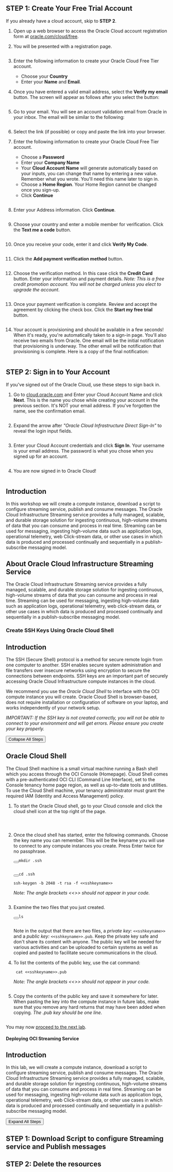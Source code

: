 <section><div name="STEP1:CreateYourFreeTrialAccount" data-unique="STEP1:CreateYourFreeTrialAccount"></div><h2 id="step1createyourfreetrialaccount" class="minus" tabindex="0"><strong>STEP 1</strong>: Create Your Free Trial Account</h2><p style="display: block;">If you already have a cloud account, skip to <strong>STEP 2</strong>.</p><ol style="display: block;">
<li><p>Open up a web browser to access the Oracle Cloud account registration form at <a href="https://myservices.us.oraclecloud.com/mycloud/signup?language=en" target="_blank">oracle.com/cloud/free</a>.</p></li>
<li><p>You will be presented with a registration page.
   <figure><img src="https://user-images.githubusercontent.com/42166489/108174321-4c22a680-7125-11eb-8d4d-9cba33694730.png" alt=""></figure></p></li>
<li><p>Enter the following information to create your Oracle Cloud Free Tier account.</p>
<ul>
<li>Choose your <strong>Country</strong></li>
<li>Enter your <strong>Name</strong> and <strong>Email</strong>.</li></ul></li>
<li><p>Once you have entered a valid email address, select the <strong>Verify my email</strong> button.
The screen will appear as follows after you select the button:
   <figure><img src="https://oracle.github.io/learning-library/common/labs/cloud-login/images/verify-email.png" alt=""></figure></p></li>
<li><p>Go to your email. You will see an account validation email from Oracle in your inbox. The email will be similar to the following:
   <figure><img src="https://oracle.github.io/learning-library/common/labs/cloud-login/images/verification-mail.png" alt=""></figure></p></li>
<li><p>Select the link (if possible) or copy and paste the link into your browser.</p></li>
<li><p>Enter the following information to create your Oracle Cloud Free Tier account.</p>
<ul>
<li>Choose a <strong>Password</strong></li>
<li>Enter your <strong>Company Name</strong></li>
<li>Your <strong>Cloud Account Name</strong> will generate automatically based on your inputs, you can change that name by entering a new value. Remember what you wrote. You'll need this name later to sign in.</li>
<li>Choose a <strong>Home Region</strong>.  Your Home Region cannot be changed once you sign-up.</li>
<li>Click <strong>Continue</strong>
<figure><img src="https://oracle.github.io/learning-library/common/labs/cloud-login/images/account-info.png" alt=""></figure></li></ul></li>
<li><p>Enter your Address information.  Click <strong>Continue</strong>.
      <figure><img src="https://oracle.github.io/learning-library/oci-library/oci-hol/cloud-native/setup-cloud-env/images/Introduction to Cloud Native _ Prerequisites_files/free-tier-address.png" alt=""></figure></p></li>
<li><p>Choose your country and enter a mobile member for verification.   Click the <strong>Text me a code</strong> button.</p>
<p><figure><img src="https://oracle.github.io/learning-library/common/labs/cloud-login/images/free-tier-address-2.png" alt=""></figure></p></li>
<li><p>Once you receive your code, enter it and click <strong>Verify My Code</strong>.
   <figure><img src="https://oracle.github.io/learning-library/common/labs/cloud-login/images/free-tier-address-4.png" alt=""></figure></p></li>
<li><p>Click the <strong>Add payment verification method</strong> button.
   <figure><img src="https://oracle.github.io/learning-library/common/labs/cloud-login/images/free-tier-payment-1.png" alt=""></figure>  </p></li>
<li><p>Choose the verification method.  In this case click the <strong>Credit Card</strong> button. Enter your information and payment details.  <em>Note: This is a free credit promotion account. You will not be charged unless you elect to upgrade the account</em>.
   <figure><img src="https://oracle.github.io/learning-library/common/labs/cloud-login/images/free-tier-payment-2.png" alt=""></figure></p></li>
<li><p>Once your payment verification is complete.  Review and accept the agreement by clicking the check box.  Click the <strong>Start my free trial</strong> button.
   <figure><img src="https://oracle.github.io/learning-library/common/labs/cloud-login/images/free-tier-agreement.png" alt=""></figure></p></li>
<li><p>Your account is provisioning and should be available in a few seconds! When it's ready, you're automatically taken to a sign-in page. You'll also receive two emails from Oracle. One email will be the initial notification that provisioning is underway. The other email will be notification that provisioning is complete. Here is a copy of the final notification:
   <figure><img src="https://oracle.github.io/learning-library/common/labs/cloud-login/images/account-provisioned.png" alt=""></figure></p></li>
</ol></section>

<section><div name="STEP2:SignintoYourAccount" data-unique="STEP2:SignintoYourAccount"></div><h2 id="step2signintoyouraccount" class="minus" tabindex="0"><strong>STEP 2</strong>: Sign in to Your Account</h2><p style="">If you've signed out of the Oracle Cloud, use these steps to sign back in.</p><ol style="">
<li><p>Go to <a href="https://cloud.oracle.com" target="_blank">cloud.oracle.com</a> and Enter your Cloud Account Name and click <strong>Next</strong>. This is the name you chose while creating your account in the previous section. It's NOT your email address. If you've forgotten the name, see the confirmation email.</p>
<p><figure><img src="https://oracle.github.io/learning-library/common/labs/cloud-login/images/cloud-oracle.png" alt=""></figure></p></li>
<li><p>Expand the arrow after <em>"Oracle Cloud Infrastructure Direct Sign-In"</em> to reveal the login input fields.</p>
<p><figure><img src="https://oracle.github.io/learning-library/common/labs/cloud-login/images/cloud-login-tenant.png" alt=""></figure></p></li>
<li><p>Enter your Cloud Account credentials and click <strong>Sign In</strong>. Your username is your email address. The password is what you chose when you signed up for an account.</p>
<p><figure><img src="https://oracle.github.io/learning-library/common/labs/cloud-login/images/oci-signin.png" alt=""></figure></p></li>
<li><p>You are now signed in to Oracle Cloud!</p>
<p><figure><img src="https://oracle.github.io/learning-library/common/labs/cloud-login/images/oci-console-home-page.png" alt=""></figure></p></li>
</ol>


## Introduction
  In this workshop we will create a compute instance, download a script to configure streaming service, publish and consume messages. The Oracle Cloud Infrastructure Streaming service provides a fully managed, scalable, and durable storage solution for ingesting continuous, high-volume streams of data that you can consume and process in real time. Streaming can be used for messaging, ingesting high-volume data such as application logs, operational telemetry, web Click-stream data, or other use cases in which data is produced and processed continually and sequentially in a publish-subscribe messaging model.

## About Oracle Cloud Infrastructure Streaming Service
  The Oracle Cloud Infrastructure Streaming service provides a fully managed, scalable, and durable storage solution for ingesting continuous, high-volume streams of data that you can consume and process in real time. Streaming can be used for messaging, ingesting high-volume data such as application logs, operational telemetry, web click-stream data, or other use cases in which data is produced and processed continually and sequentially in a publish-subscribe messaging model.
  
 <main class="hol-Content" id="module-content"><article><h1 id="createsshkeysusingoraclecloudshell">Create SSH Keys Using Oracle Cloud Shell</h1>
<section><div name="Introduction" data-unique="Introduction"></div><h2 id="introduction">Introduction</h2><p>The SSH (Secure Shell) protocol is a method for secure remote login from one computer to another. SSH enables secure system administration and file transfers over insecure networks using encryption to secure the connections between endpoints. SSH keys are an important part of securely accessing Oracle Cloud Infrastructure compute instances in the cloud.</p><p>We recommend you use the <em>Oracle Cloud Shell</em> to interface with the OCI compute instance you will create. Oracle Cloud Shell is browser-based, does not require installation or configuration of software on your laptop, and works independently of your network setup.</p><p><em>IMPORTANT:  If the SSH key is not created correctly, you will not be able to connect to your environment and will get errors.  Please ensure you create your key properly.</em></p></section>



<section><div name="OracleCloudShell" data-unique="OracleCloudShell"></div><button id="btn_toggle" class="hol-ToggleRegions minus">Collapse All Steps</button><h2 id="oraclecloudshell" class="minus" tabindex="0">Oracle Cloud Shell</h2><p style="">The Cloud Shell machine is a small virtual machine running a Bash shell which you access through the OCI Console (Homepage). Cloud Shell comes with a pre-authenticated OCI CLI (Command Line Interface), set to the Console tenancy home page region, as well as up-to-date tools and utilities. To use the Cloud Shell machine, your tenancy administrator must grant the required IAM (Identity and Access Management) policy.</p><ol style="">
<li><p>To start the Oracle Cloud shell, go to your Cloud console and click the cloud shell icon at the top right of the page.</p>
<p><figure><img src="https://raw.githubusercontent.com/oracle/learning-library/master/common/labs/generate-ssh-key-cloud-shell/./images/cloudshellopen.png" alt=""></figure></p>
<p><figure><img src="https://raw.githubusercontent.com/oracle/learning-library/master/common/labs/generate-ssh-key-cloud-shell/./images/cloudshellsetup.png" alt=""></figure></p>
<p><figure><img src="https://raw.githubusercontent.com/oracle/learning-library/master/common/labs/generate-ssh-key-cloud-shell/./images/cloudshell.png" alt=""></figure></p></li>
<li><p>Once the cloud shell has started, enter the following commands. Choose the key name you can remember. This will be the keyname you will use to connect to any compute instances you create. Press Enter twice for no passphrase.</p>
<pre><button class="copy-button" title="Copy text to clipboard"></button><code><span class="copy-code">mkdir .ssh</span>
</code></pre>
<p><figure><img src="https://raw.githubusercontent.com/oracle/learning-library/master/common/labs/generate-ssh-key-cloud-shell/./images/mkdir.png" alt=""></figure> </p>
<pre><button class="copy-button" title="Copy text to clipboard"></button><code><span class="copy-code">cd .ssh</span>
</code></pre>
<pre><code>ssh-keygen -b 2048 -t rsa -f &lt;&lt;sshkeyname&gt;&gt;
</code></pre>
<p><em>Note: The angle brackets &lt;&lt;&gt;&gt; should not appear in your code.</em></p>
<p><figure><img src="https://raw.githubusercontent.com/oracle/learning-library/master/common/labs/generate-ssh-key-cloud-shell/./images/cloudshell-ssh.png" alt=""></figure></p></li>
<li><p>Examine the two files that you just created.</p>
<pre><button class="copy-button" title="Copy text to clipboard"></button><code><span class="copy-code">ls</span>
</code></pre>
<p><figure><img src="https://raw.githubusercontent.com/oracle/learning-library/master/common/labs/generate-ssh-key-cloud-shell/./images/ls.png" alt=""></figure></p>
<p>Note in the output that there are two files, a <em>private key:</em> <code>&lt;&lt;sshkeyname&gt;&gt;</code> and a <em>public key:</em> <code>&lt;&lt;sshkeyname&gt;&gt;.pub</code>. Keep the private key safe and don't share its content with anyone. The public key will be needed for various activities and can be uploaded to certain systems as well as copied and pasted to facilitate secure communications in the cloud.</p></li>
<li><p>To list the contents of the public key, use the cat command:</p>
<pre><code> cat &lt;&lt;sshkeyname&gt;&gt;.pub
</code></pre>
<p><em>Note: The angle brackets &lt;&lt;&gt;&gt; should not appear in your code.</em></p>
<p><figure><img src="https://raw.githubusercontent.com/oracle/learning-library/master/common/labs/generate-ssh-key-cloud-shell/images/cat.png" alt=""></figure></p></li>
<li><p>Copy the contents of the public key and save it somewhere for later. When pasting the key into the compute instance in future labs, make sure that you remove any hard returns that may have been added when copying. <em>The .pub key should be one line.</em></p>
<p><figure><img src="https://raw.githubusercontent.com/oracle/learning-library/master/common/labs/generate-ssh-key-cloud-shell/images/copy-cat.png" alt=""></figure></p></li>
</ol><p style="">You may now <a href="#next">proceed to the next lab</a>.</p></section>



<article><h1 id="deployingocistreamingservice">Deploying OCI Streaming Service</h1>
<section><div name="Introduction" data-unique="Introduction"></div><h2 id="introduction">Introduction</h2><p>In this lab, we will create a compute instance, download a script to configure streaming service, publish and consume messages. The Oracle Cloud Infrastructure Streaming service provides a fully managed, scalable, and durable storage solution for ingesting continuous, high-volume streams of data that you can consume and process in real time. Streaming can be used for messaging, ingesting high-volume data such as application logs, operational telemetry, web Click-stream data, or other use cases in which data is produced and processed continually and sequentially in a publish-subscribe messaging model.</p></section>

<section><div name="STEP1:DownloadScripttoconfigureStreamingserviceandPublishmessages" data-unique="STEP1:DownloadScripttoconfigureStreamingserviceandPublishmessages"></div><button id="btn_toggle" class="hol-ToggleRegions plus">Expand All Steps</button><h2 id="step1downloadscripttoconfigurestreamingserviceandpublishmessages" class="plus" tabindex="0"><strong>STEP 1</strong>: Download Script to configure Streaming service and Publish messages</h2><ol style="display:none;">
<li><p>In Oracle Cloud Shell, configure OCI CLI:</p>
<pre><button class="copy-button" title="Copy text to clipboard"></button><code><span class="copy-code">oci setup config</span>
</code></pre>
<p><figure><img src="https://oracle.github.io/learning-library/oci-library/oci-hol/deploying-oci-streaming-service/deploying-oci-streaming-service/imagesoci-cli-config.png" alt=""></figure></p></li>
<li><p>Accept the default directory location. For user's OCID switch to OCI Console window. Click your person icon in the upper right, and select your user name. In the user details page Click <strong></strong> to copy the OCID. <strong>Also note down your region name as shown in OCI Console window</strong>. Paste the user OCID into Cloud Shell.</p>
<p><figure><img src="https://oracle.github.io/learning-library/oci-library/oci-hol/deploying-oci-streaming-service/deploying-oci-streaming-service/imagesStream_004.PNG" alt=""></figure></p></li>
<li><p>Repeat the step to find tenancy OCID (person icon followed by selecting Tenancy Name). Paste the Tenancy OCID in Cloud Shell. Then enter the string that matches your region (us-ashburn-1, us-phoenix-1, etc).</p></li>
<li><p>When asked for <strong>Do you want to generate a new API Signing RSA key pair?</strong> answer Y.</p></li>
<li><p>Enter a passphrase you can remember.</p></li>
<li><p>When asked <strong>Do you want to write your passphrase to the config file?</strong> answer y.</p></li>
<li><p><strong>oci setup config</strong> also generated an API key. We will need to upload this API key into our OCI account for authentication of API calls. Switch to ssh session to compute instance, to display the content of API key Enter command:</p>
<pre><button class="copy-button" title="Copy text to clipboard"></button><code><span class="copy-code">cat ~/.oci/oci_api_key_public.pem</span>
</code></pre></li>
<li><p>Highlight and copy the content from ssh session. Switch to OCI Console, Click Human icon followed by your user name. In user details page Click <strong>Add Public Key</strong>. In the dialog box paste the public key content and Click <strong>Add</strong>.</p>
<p><figure><img src="https://oracle.github.io/learning-library/oci-library/oci-hol/deploying-oci-streaming-service/deploying-oci-streaming-service/imagesStream_006.PNG" alt=""></figure></p>
<p><figure><img src="https://oracle.github.io/learning-library/oci-library/oci-hol/deploying-oci-streaming-service/deploying-oci-streaming-service/imagesadd-public-api-key.png" alt=""></figure></p></li>
<li><p>Download and Install pip utility which will be used to install additional software. Enter command:</p>
<pre><button class="copy-button" title="Copy text to clipboard"></button><code><span class="copy-code">curl https://bootstrap.pypa.io/get-pip.py -o get-pip.py</span>
</code></pre>
<p>followed by</p>
<pre><button class="copy-button" title="Copy text to clipboard"></button><code><span class="copy-code">python get-pip.py</span>
</code></pre></li>
<li><p>Install a virtual environment. This is being done so we have a clean environment to execute our python script that will create and publish messages to OCI streaming service. Enter command:</p>
<pre><button class="copy-button" title="Copy text to clipboard"></button><code><span class="copy-code">pip install virtualenv</span>
</code></pre></li>
<li><p>Now create a virtual environment, Enter command:</p>
<pre><button class="copy-button" title="Copy text to clipboard"></button><code><span class="copy-code">virtualenv &lt;Environment_Name&gt;</span>
</code></pre>
<p>For example <strong>virtualenv stream_env</strong>.</p>
<p>Now initialize the virtual environment, Enter command:</p>
<p><strong>NOTE</strong> : Below command assumes that the environment name is 'stream-env'</p>
<pre><button class="copy-button" title="Copy text to clipboard"></button><code><span class="copy-code">cd ~/stream_env/bin</span>
</code></pre>
<pre><button class="copy-button" title="Copy text to clipboard"></button><code><span class="copy-code">source ~/stream_env/bin/activate</span>
</code></pre></li>
<li><p>Once your virtual environment is active, OCI can be installed using pip, Enter command:</p>
<pre><button class="copy-button" title="Copy text to clipboard"></button><code><span class="copy-code">pip install oci</span>
</code></pre>
<p><figure><img src="https://oracle.github.io/learning-library/oci-library/oci-hol/deploying-oci-streaming-service/deploying-oci-streaming-service/imagesinstall-stream.png" alt=""></figure></p></li>
<li><p>Now download the main script file though first we will remove the existing file, Enter Command:</p>
<pre><button class="copy-button" title="Copy text to clipboard"></button><code><span class="copy-code">cd ~</span>
</code></pre>
<pre><button class="copy-button" title="Copy text to clipboard"></button><code><span class="copy-code">rm stream_example.py</span>
</code></pre>
<pre><button class="copy-button" title="Copy text to clipboard"></button><code><span class="copy-code">wget https://objectstorage.us-ashburn-1.oraclecloud.com/p/7lS9G-yeYtB9bsUsW8cy813YjWgThlss2jed_DXKWcA/n/c4u03/b/oci-library/o/stream_example.py</span>
</code></pre></li>
<li><p>Now download a dependent script file though first we will remove the existing file, Enter Command:</p>
<pre><button class="copy-button" title="Copy text to clipboard"></button><code><span class="copy-code">cd ~/stream_env/lib/python2.7/site-packages/oci/streaming/</span>
</code></pre>
<pre><button class="copy-button" title="Copy text to clipboard"></button><code><span class="copy-code">rm stream_admin_client_composite_operations.py</span>
</code></pre>
<pre><button class="copy-button" title="Copy text to clipboard"></button><code><span class="copy-code">wget https://objectstorage.us-ashburn-1.oraclecloud.com/p/t9ftcmjIBMusNuJ2GPQlXR7LrwHLTGGJqi80amvV0pE/n/c4u03/b/oci-library/o/stream_admin_client_composite_operations.py</span>
</code></pre></li>
<li><p>Our setup is now ready. Before running the script switch to OCI Console window, from the main menu click <strong>Identity</strong> -&gt; <strong>Compartments</strong>. Select your compartment name and copy the OCID of the compartment.</p></li>
<li><p>In Cloud Shell, enter:</p>
<pre><button class="copy-button" title="Copy text to clipboard"></button><code><span class="copy-code">python ~/stream_example.py &lt;COMPARTMENT_OCID&gt;</span>
</code></pre>
<p>For example :</p>
<p>python ~/stream_example.py ocid1.compartment.oc1..aaaaaaaada2gaukcqoagqoshxq2pyt6cdsj2mhnrz3p5nke33ljx2bp476wq</p></li>
<li><p>Follow the prompts of the script. The script will create Streaming service called <strong>SdkExampleStream</strong>. It will publish 100 messages, create 2 groups on the compute and read those messages. Finally it will delete the streaming service. <strong>You will be prompted to hit enter after verifying each step</strong>.</p>
<p><figure><img src="https://oracle.github.io/learning-library/oci-library/oci-hol/deploying-oci-streaming-service/deploying-oci-streaming-service/imagesdelete-stream.png" alt=""></figure></p></li>
</ol></section>

<section><div name="STEP2:Deletetheresources" data-unique="STEP2:Deletetheresources"></div><h2 id="step2deletetheresources" class="plus" tabindex="0"><strong>STEP 2</strong>: Delete the resources</h2><ol style="display:none;">
<li><p>Switch to OCI console window.</p></li>
<li><p>If your Compute instance is not displayed, From OCI services menu Click <strong>Instances</strong> under <strong>Compute</strong>.</p></li>
<li><p>Locate compute instance, Click Action icon and then <strong>Terminate</strong>.</p>
<p><figure><img src="https://oracle.github.io/learning-library/oci-library/oci-hol/deploying-oci-streaming-service/deploying-oci-streaming-service/images/RESERVEDIP_HOL0016.PNG" alt=""></figure></p></li>
<li><p>Make sure Permanently delete the attached Boot Volume is checked, Click <strong>Terminate Instance</strong>. Wait for instance to fully Terminate.</p>
<p><figure><img src="https://oracle.github.io/learning-library/oci-library/oci-hol/deploying-oci-streaming-service/deploying-oci-streaming-service/images/RESERVEDIP_HOL0017.PNG" alt=""></figure></p></li>
<li><p>From OCI services menu Click <strong>Virtual Cloud Networks</strong> under Networking, list of all VCNs will appear.</p></li>
<li><p>Locate your VCN , Click Action icon and then <strong>Terminate</strong>. Click <strong>Terminate All</strong> in the Confirmation window. Click <strong>Close</strong> once VCN is deleted.
 <figure><img src="https://oracle.github.io/learning-library/oci-library/oci-hol/deploying-oci-streaming-service/deploying-oci-streaming-service/images/RESERVEDIP_HOL0018.PNG" alt=""></figure></p></li>
</ol></section>

</article>

